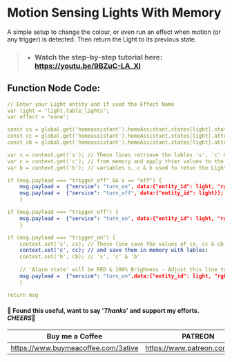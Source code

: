 # Motion Sensing Lights With Memory

A simple setup to change the colour, or even run an effect when motion (or any trigger) is detected. Then return the Light to its previous state.

> - ### Watch the step-by-step tutorial here: https://youtu.be/9BZuC-LA_XI

## Function Node Code:
```yaml
// Enter your Light entity and if used the Effect Name
var light = "light.table_lights";
var effect = "none"; 

const cs = global.get('homeassistant').homeAssistant.states[light].state;
const cc = global.get('homeassistant').homeAssistant.states[light].attributes.rgb_color;
const cb = global.get('homeassistant').homeAssistant.states[light].attributes.brightness;

var s = context.get('s'); // These lines retrieve the lables 's', 'c' & 'b' 
var c = context.get('c'); // from memory and apply thier values to the
var b = context.get('b'); // variables s, c & b used to retun the Light state

if (msg.payload === "trigger_off" && s == "off") {
    msg.payload =  {"service": "turn_on", data:{"entity_id": light, "rgb_color": c,"brightness": b, "effect":"none"}};
    msg.payload =  {"service": "turn_off", data:{"entity_id": light}};
    }

if (msg.payload === "trigger_off") {
    msg.payload =  {"service": "turn_on", data:{"entity_id": light, "rgb_color": c,"brightness": b, "effect":"none"}};
    }

if (msg.payload === "trigger_on") {
    context.set('s', cs); // These line save the values of cs, cc & cb
    context.set('c', cc); // and save them in memory with lables:
    context.set('b', cb); // 's', 'c' & 'b' 
    
    // 'Alarm state' will be RED & 100% Brighness - Adjust this line to suit your needs
    msg.payload =  {"service": "turn_on",data:{"entity_id": light, "rgb_color": [255,0,0],"brightness": 255, "effect":effect}};
    }

return msg
```

#### 💖 Found this useful, want to say '*Thanks*' and support my efforts. *CHEERS*🍺
| Buy me a Coffee | PATREON |
|-----------------|---------|
| https://www.buymeacoffee.com/3ative | https://www.patreon.com/3ative |
